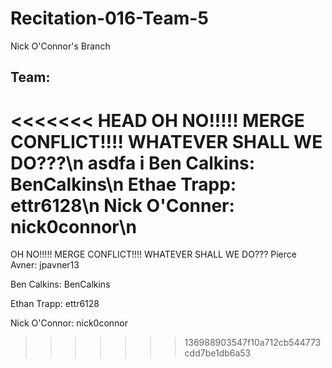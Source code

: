 # Recitation-016-Team-5

Nick O'Connor's Branch

## Team:

<<<<<<< HEAD
OH NO!!!!! MERGE CONFLICT!!!! WHATEVER SHALL WE DO???\n
asdfa
i
Ben Calkins:   BenCalkins\n
Ethae Trapp:   ettr6128\n
Nick O'Conner: nick0connor\n
=======
OH NO!!!!! MERGE CONFLICT!!!! WHATEVER SHALL WE DO???
Pierce Avner:  jpavner13

Ben Calkins:   BenCalkins

Ethan Trapp:   ettr6128

Nick O'Connor: nick0connor
>>>>>>> 136988903547f10a712cb544773cdd7be1db6a53
